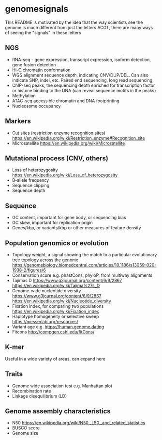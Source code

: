 # genomesignals

This README is motivated by the idea that the way scientists see the genome is much different from just the letters ACGT, there are many ways of seeing the "signals" in these letters


## NGS

- RNA-seq - gene expression, transcript expression, isoform detection, gene fusion detection
- Hi-C chromatin conformation
- WGS alignment sequence depth, indicating CNV/DUP/DEL. Can also indicate SNP, indel, etc. Paired end sequencing, long read sequencing, 
- ChIP-seq peaks, the sequencing depth enriched for transcription factor or histone binding to the DNA (can reveal sequence motifs in the peaks)
- Methylation
- ATAC-seq accessible chromatin and DNA footprinting
- Nucleosome occupancy

## Markers

- Cut sites (restriction enzyme recognition sites) https://en.wikipedia.org/wiki/Restriction_enzyme#Recognition_site
- Microsatellite https://en.wikipedia.org/wiki/Microsatellite

## Mutational process (CNV, others)

- Loss of heterozygosity https://en.wikipedia.org/wiki/Loss_of_heterozygosity
- B-allele frequency
- Sequence clipping
- Sequence depth

## Sequence

- GC content, important for gene body, or sequencing bias
- GC skew, important for replication origin
- Genes/kbp, or variants/kbp or other measures of feature density


## Population genomics or evolution

- Topology weight, a signal showing the match to a particular evolutionary tree topology across the genome https://genomebiology.biomedcentral.com/articles/10.1186/s13059-020-1938-2/figures/6
- Conservation score e.g. phastCons, phyloP, from multiway alignments
- Tajimas D https://www.g3journal.org/content/6/9/2867 https://en.wikipedia.org/wiki/Tajima%27s_D
- Genome-wide nucleotide diversity https://www.g3journal.org/content/6/9/2867 https://en.wikipedia.org/wiki/Nucleotide_diversity
- Fixation index, for comparing two populations https://en.wikipedia.org/wiki/Fixation_index
- Haplotype homogeneity or selective sweep https://messerlab.org/resources/
- Variant age e.g. https://human.genome.dating
- Fitcons http://compgen.cshl.edu/fitCons/


## K-mer

Useful in a wide variety of areas, can expand here


## Traits

- Genome wide association test e.g. Manhattan plot
- Recombination rate
- Linkage disequilibrium (LD)

## Genome assembly characteristics

- N50 https://en.wikipedia.org/wiki/N50,_L50,_and_related_statistics
- BUSCO score
- Genome size
